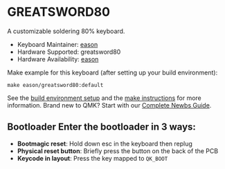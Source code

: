 # GREATSWORD80
A customizable soldering 80% keyboard.

* Keyboard Maintainer: [eason](https://github.com/EasonQian1)
* Hardware Supported: greatsword80
* Hardware Availability: [eason](https://github.com/EasonQian1)

Make example for this keyboard (after setting up your build environment):

    make eason/greatsword80:default

See the [build environment setup](https://docs.qmk.fm/#/getting_started_build_tools) and the [make instructions](https://docs.qmk.fm/#/getting_started_make_guide) for more information. Brand new to QMK? Start with our [Complete Newbs Guide](https://docs.qmk.fm/#/newbs).

## Bootloader Enter the bootloader in 3 ways:
* **Bootmagic reset**: Hold down esc in the keyboard then replug
* **Physical reset button**: Briefly press the button on the back of the PCB
* **Keycode in layout**: Press the key mapped to `QK_BOOT`
